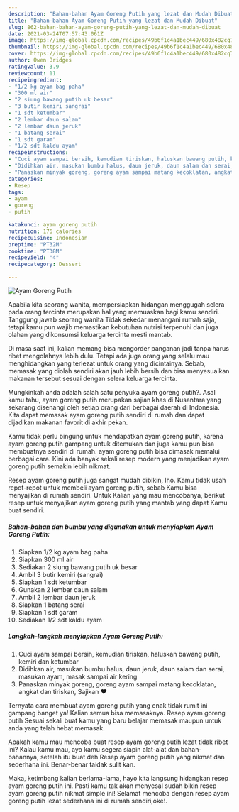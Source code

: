 ```yaml
---
description: "Bahan-bahan Ayam Goreng Putih yang lezat dan Mudah Dibuat"
title: "Bahan-bahan Ayam Goreng Putih yang lezat dan Mudah Dibuat"
slug: 862-bahan-bahan-ayam-goreng-putih-yang-lezat-dan-mudah-dibuat
date: 2021-03-24T07:57:43.061Z
image: https://img-global.cpcdn.com/recipes/49b6f1c4a1bec449/680x482cq70/ayam-goreng-putih-foto-resep-utama.jpg
thumbnail: https://img-global.cpcdn.com/recipes/49b6f1c4a1bec449/680x482cq70/ayam-goreng-putih-foto-resep-utama.jpg
cover: https://img-global.cpcdn.com/recipes/49b6f1c4a1bec449/680x482cq70/ayam-goreng-putih-foto-resep-utama.jpg
author: Owen Bridges
ratingvalue: 3.9
reviewcount: 11
recipeingredient:
- "1/2 kg ayam bag paha"
- "300 ml air"
- "2 siung bawang putih uk besar"
- "3 butir kemiri sangrai"
- "1 sdt ketumbar"
- "2 lembar daun salam"
- "2 lembar daun jeruk"
- "1 batang serai"
- "1 sdt garam"
- "1/2 sdt kaldu ayam"
recipeinstructions:
- "Cuci ayam sampai bersih, kemudian tiriskan, haluskan bawang putih, kemiri dan ketumbar"
- "Didihkan air, masukan bumbu halus, daun jeruk, daun salam dan serai, masukan ayam, masak sampai air kering"
- "Panaskan minyak goreng, goreng ayam sampai matang kecoklatan, angkat dan tiriskan, Sajikan ❤️"
categories:
- Resep
tags:
- ayam
- goreng
- putih

katakunci: ayam goreng putih 
nutrition: 176 calories
recipecuisine: Indonesian
preptime: "PT32M"
cooktime: "PT38M"
recipeyield: "4"
recipecategory: Dessert

---
```



![Ayam Goreng Putih](https://img-global.cpcdn.com/recipes/49b6f1c4a1bec449/680x482cq70/ayam-goreng-putih-foto-resep-utama.jpg)

Apabila kita seorang wanita, mempersiapkan hidangan menggugah selera pada orang tercinta merupakan hal yang memuaskan bagi kamu sendiri. Tanggung jawab seorang  wanita Tidak sekedar menangani rumah saja, tetapi kamu pun wajib memastikan kebutuhan nutrisi terpenuhi dan juga olahan yang dikonsumsi keluarga tercinta mesti mantab.

Di masa  saat ini, kalian memang bisa mengorder panganan jadi tanpa harus ribet mengolahnya lebih dulu. Tetapi ada juga orang yang selalu mau menghidangkan yang terlezat untuk orang yang dicintainya. Sebab, memasak yang diolah sendiri akan jauh lebih bersih dan bisa menyesuaikan makanan tersebut sesuai dengan selera keluarga tercinta. 



Mungkinkah anda adalah salah satu penyuka ayam goreng putih?. Asal kamu tahu, ayam goreng putih merupakan sajian khas di Nusantara yang sekarang disenangi oleh setiap orang dari berbagai daerah di Indonesia. Kita dapat memasak ayam goreng putih sendiri di rumah dan dapat dijadikan makanan favorit di akhir pekan.

Kamu tidak perlu bingung untuk mendapatkan ayam goreng putih, karena ayam goreng putih gampang untuk ditemukan dan juga kamu pun bisa membuatnya sendiri di rumah. ayam goreng putih bisa dimasak memalui berbagai cara. Kini ada banyak sekali resep modern yang menjadikan ayam goreng putih semakin lebih nikmat.

Resep ayam goreng putih juga sangat mudah dibikin, lho. Kamu tidak usah repot-repot untuk membeli ayam goreng putih, sebab Kamu bisa menyajikan di rumah sendiri. Untuk Kalian yang mau mencobanya, berikut resep untuk menyajikan ayam goreng putih yang mantab yang dapat Kamu buat sendiri.

<!--inarticleads1-->

##### Bahan-bahan dan bumbu yang digunakan untuk menyiapkan Ayam Goreng Putih:

1. Siapkan 1/2 kg ayam bag paha
1. Siapkan 300 ml air
1. Sediakan 2 siung bawang putih uk besar
1. Ambil 3 butir kemiri (sangrai)
1. Siapkan 1 sdt ketumbar
1. Gunakan 2 lembar daun salam
1. Ambil 2 lembar daun jeruk
1. Siapkan 1 batang serai
1. Siapkan 1 sdt garam
1. Sediakan 1/2 sdt kaldu ayam




<!--inarticleads2-->

##### Langkah-langkah menyiapkan Ayam Goreng Putih:

1. Cuci ayam sampai bersih, kemudian tiriskan, haluskan bawang putih, kemiri dan ketumbar
1. Didihkan air, masukan bumbu halus, daun jeruk, daun salam dan serai, masukan ayam, masak sampai air kering
1. Panaskan minyak goreng, goreng ayam sampai matang kecoklatan, angkat dan tiriskan, Sajikan ❤️




Ternyata cara membuat ayam goreng putih yang enak tidak rumit ini gampang banget ya! Kalian semua bisa memasaknya. Resep ayam goreng putih Sesuai sekali buat kamu yang baru belajar memasak maupun untuk anda yang telah hebat memasak.

Apakah kamu mau mencoba buat resep ayam goreng putih lezat tidak ribet ini? Kalau kamu mau, ayo kamu segera siapin alat-alat dan bahan-bahannya, setelah itu buat deh Resep ayam goreng putih yang nikmat dan sederhana ini. Benar-benar taidak sulit kan. 

Maka, ketimbang kalian berlama-lama, hayo kita langsung hidangkan resep ayam goreng putih ini. Pasti kamu tak akan menyesal sudah bikin resep ayam goreng putih nikmat simple ini! Selamat mencoba dengan resep ayam goreng putih lezat sederhana ini di rumah sendiri,oke!.

